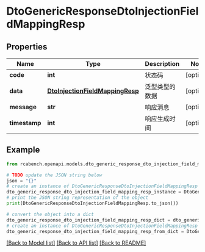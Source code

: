# DtoGenericResponseDtoInjectionFieldMappingResp


## Properties

Name | Type | Description | Notes
------------ | ------------- | ------------- | -------------
**code** | **int** | 状态码 | [optional] 
**data** | [**DtoInjectionFieldMappingResp**](DtoInjectionFieldMappingResp.md) | 泛型类型的数据 | [optional] 
**message** | **str** | 响应消息 | [optional] 
**timestamp** | **int** | 响应生成时间 | [optional] 

## Example

```python
from rcabench.openapi.models.dto_generic_response_dto_injection_field_mapping_resp import DtoGenericResponseDtoInjectionFieldMappingResp

# TODO update the JSON string below
json = "{}"
# create an instance of DtoGenericResponseDtoInjectionFieldMappingResp from a JSON string
dto_generic_response_dto_injection_field_mapping_resp_instance = DtoGenericResponseDtoInjectionFieldMappingResp.from_json(json)
# print the JSON string representation of the object
print(DtoGenericResponseDtoInjectionFieldMappingResp.to_json())

# convert the object into a dict
dto_generic_response_dto_injection_field_mapping_resp_dict = dto_generic_response_dto_injection_field_mapping_resp_instance.to_dict()
# create an instance of DtoGenericResponseDtoInjectionFieldMappingResp from a dict
dto_generic_response_dto_injection_field_mapping_resp_from_dict = DtoGenericResponseDtoInjectionFieldMappingResp.from_dict(dto_generic_response_dto_injection_field_mapping_resp_dict)
```
[[Back to Model list]](../README.md#documentation-for-models) [[Back to API list]](../README.md#documentation-for-api-endpoints) [[Back to README]](../README.md)


